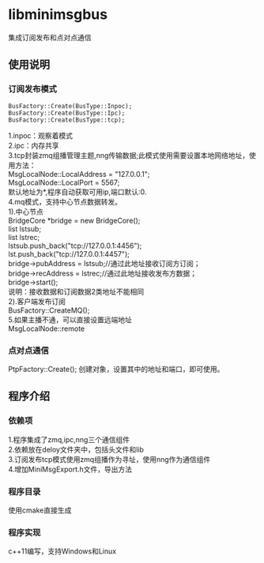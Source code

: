# libminimsgbus
集成订阅发布和点对点通信
## 使用说明

### 订阅发布模式  
    BusFactory::Create(BusType::Inpoc);
    BusFactory::Create(BusType::Ipc);
    BusFactory::Create(BusType::tcp);
1.inpoc：观察着模式  
2.ipc：内存共享  
3.tcp封装zmq组播管理主题,nng传输数据;此模式使用需要设置本地网络地址，使用方法：   
    MsgLocalNode::LocalAddress = "127.0.0.1";  
    MsgLocalNode::LocalPort = 5567;  
	默认地址为*,程序自动获取可用ip,端口默认:0.  
4.mq模式，支持中心节点数据转发。  
1).中心节点  
    BridgeCore *bridge = new BridgeCore();  
    list<string> lstsub;  
	list<string> lstrec;   
    lstsub.push_back("tcp://127.0.0.1:4456");  
	lst.push_back("tcp://127.0.0.1:4457");   
    bridge->pubAddress = lstsub;//通过此地址接收订阅方订阅；  
    bridge->recAddress = lstrec;//通过此地址接收发布方数据；  
    bridge->start();  
	说明：接收数据和订阅数据2类地址不能相同  
2).客户端发布订阅  
 BusFactory::CreateMQ();   
5.如果主播不通，可以直接设置远端地址  
MsgLocalNode::remote
### 点对点通信 
 PtpFactory::Create();
 创建对象，设置其中的地址和端口，即可使用。

## 程序介绍
### 依赖项
1.程序集成了zmq,ipc,nng三个通信组件  
2.依赖放在deloy文件夹中，包括头文件和lib  
3.订阅发布tcp模式使用zmq组播作为寻址，使用nng作为通信组件  
4.增加MiniMsgExport.h文件，导出方法  
### 程序目录
使用cmake直接生成



### 程序实现

c++11编写，支持Windows和Linux


	
	
